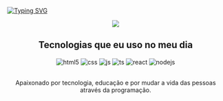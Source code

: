 [![Typing SVG](https://readme-typing-svg.herokuapp.com/?color=e34f26&size=35&center=true&vCenter=true&width=1000&lines=HELLO,+My+name+is+Junielson+Diniz;I'm+31+years+old;I'm+from+Brazil;Be+Welcome!+:%29)](https://git.io/typing-svg)

<div align="center">
  <img alt-"Junielson Diniz github stats" src="https://github-readme-stats.vercel.app/api?username=JSDiniz&show_icons=true&theme=dracula&title_color=e34f26"
 [![Diniz GitHub stats](https://github-readme-stats.vercel.app/api/wakatime?username=JSDiniz)](https://github.com/anuraghazra/github-readme-stats)
</div>
<!-- ![Top Langs](https://github-readme-stats.vercel.app/api/top-langs/?username=JSDiniz&hide_progress=true)](https://github.com/anuraghazra/github-readme-stats) -->

## Tecnologias que eu uso no meu dia

<div align="center" style="display: inline_block">
  <img align="center" alt="html5" src="https://img.shields.io/badge/HTML5-E34F26?style=for-the-badge&logo=html5&logoColor=white" />
  <img align="center" alt="css" src="https://img.shields.io/badge/CSS3-1572B6?style=for-the-badge&logo=css3&logoColor=white" />
  <img align="center" alt="js" src="https://img.shields.io/badge/JavaScript-F7DF1E?style=for-the-badge&logo=javascript&logoColor=black" />
  <img align="center" alt="ts" src="https://img.shields.io/badge/TypeScript-007ACC?style=for-the-badge&logo=typescript&logoColor=white" />
  <img align="center" alt="react" src="https://img.shields.io/badge/React-20232A?style=for-the-badge&logo=react&logoColor=61DAFB" />
  <img align="center" alt="nodejs" src="https://img.shields.io/badge/Node.js-43853D?style=for-the-badge&logo=node.js&logoColor=white" />
</div><br/>

Apaixonado por tecnologia, educação e por mudar a vida das pessoas através da programação.
